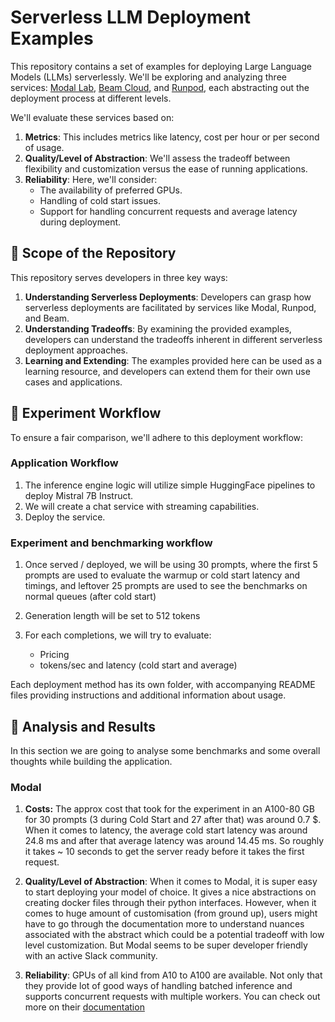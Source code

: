 # Serverless LLM Deployment Examples

This repository contains a set of examples for deploying Large Language Models (LLMs) serverlessly. We'll be exploring and analyzing three services: [Modal Lab](https://modal.com/), [Beam Cloud](https://www.beam.cloud/), and [Runpod](https://www.runpod.io/), each abstracting out the deployment process at different levels.

We'll evaluate these services based on:

1. **Metrics**: This includes metrics like latency, cost per hour or per second of usage.
2. **Quality/Level of Abstraction**: We'll assess the tradeoff between flexibility and customization versus the ease of running applications.
3. **Reliability**: Here, we'll consider:
   - The availability of preferred GPUs.
   - Handling of cold start issues.
   - Support for handling concurrent requests and average latency during deployment.

## 🔭 Scope of the Repository

This repository serves developers in three key ways:

1. **Understanding Serverless Deployments**: Developers can grasp how serverless deployments are facilitated by services like Modal, Runpod, and Beam.
2. **Understanding Tradeoffs**: By examining the provided examples, developers can understand the tradeoffs inherent in different serverless deployment approaches.
3. **Learning and Extending**: The examples provided here can be used as a learning resource, and developers can extend them for their own use cases and applications.

## 🔄 Experiment Workflow

To ensure a fair comparison, we'll adhere to this deployment workflow:

### Application Workflow 

1. The inference engine logic will utilize simple HuggingFace pipelines to deploy Mistral 7B Instruct. 
2. We will create a chat service with streaming capabilities.
3. Deploy the service.

### Experiment and benchmarking workflow

1. Once served / deployed, we will be using 30 prompts, where the first 5 prompts are used to evaluate the warmup or cold start latency and timings, and leftover 25 prompts are used to see the benchmarks on normal queues (after cold start)

2. Generation length will be set to 512 tokens

3. For each completions, we will try to evaluate:

    - Pricing
    - tokens/sec and latency (cold start and average)

Each deployment method has its own folder, with accompanying README files providing instructions and additional information about usage.

## 🧐 Analysis and Results 

In this section we are going to analyse some benchmarks and some overall thoughts while building the application. 

### Modal

1. **Costs:** The approx cost that took for the experiment in an A100-80 GB for 30 prompts (3 during Cold Start and 27 after that) was around 0.7 $. When it comes to latency, the average cold start latency was around 24.8 ms and after that average latency was around 14.45 ms. So roughly it takes ~ 10 seconds to get the server ready before it takes the first request. 

2. **Quality/Level of Abstraction**: When it comes to Modal, it is super easy to start deploying your model of choice. It gives a nice abstractions on creating docker files through their python interfaces. However, when it comes to huge amount of customisation (from ground up), users might have to go through the documentation more to understand nuances associated with the abstract which could be a potential tradeoff with low level customization. But Modal seems to be super developer friendly with an active Slack community. 

3. **Reliability**: GPUs of all kind from A10 to A100 are available. Not only that they provide lot of good ways of handling batched inference and supports concurrent requests with multiple workers. You can check out more on their [documentation](https://modal.com/docs/examples)